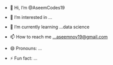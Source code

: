 - 👋 Hi, I’m @AseemCodes19
- 👀 I’m interested in ...
- 🌱 I’m currently learning ...data science

- 📫 How to reach me ...aseemnov19@gmail.com
- 😄 Pronouns: ...
- ⚡ Fun fact: ...

<!---
AseemCodes19/AseemCodes19 is a ✨ special ✨ repository because its `README.md` (this file) appears on your GitHub profile.
You can click the Preview link to take a look at your changes.
--->
